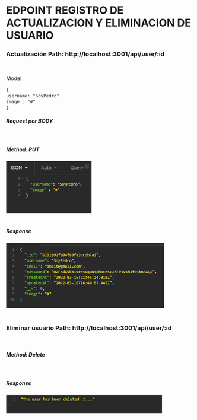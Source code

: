 <h1>EDPOINT REGISTRO DE ACTUALIZACION Y ELIMINACION DE USUARIO</h1>

<h3>Actualización Path: http://localhost:3001/api/user/:id </h3>
<br/>
<p>Model<p>

    {
    username: "SoyPedro"
	image : "#"
    }

<h5>Request por  <strong>BODY</strong> </h5>
<br/>
<h5>Method: <strong>PUT</strong> </h5>
<img src='../assets/requestPutUser.png' alt='#' />

<br/>
<br/>
<h5><strong>Response</strong></h5>
<img src='../assets/responsePutUser.png' alt='#' />

<br/>
<br/>
<h3>Eliminar usuario Path: http://localhost:3001/api/user/:id </h3>
<br/>

<h5>Method: <strong>Delete</strong> </h5>

<br/>
<h5><strong>Response</strong></h5>
<img src='../assets/responseDeleteUser.png' alt='#' />